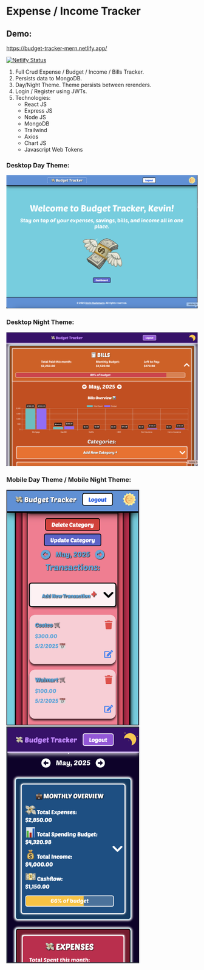 # Expense / Income Tracker

## Demo:

https://budget-tracker-mern.netlify.app/

[![Netlify Status](https://api.netlify.com/api/v1/badges/3c16c6ea-8f0a-407c-bea4-f4f1ff4b446a/deploy-status)](https://app.netlify.com/sites/budget-tracker-mern/deploys)

1. Full Crud Expense / Budget / Income / Bills Tracker.
2. Persists data to MongoDB.
3. Day/Night Theme. Theme persists between rerenders.
4. Login / Register using JWTs.
5. Technologies:
   - React JS
   - Express JS
   - Node JS
   - MongoDB
   - Trailwind
   - Axios
   - Chart JS
   - Javascript Web Tokens

### Desktop Day Theme:

![alt text](/client/public/Desktop1.png)

### Desktop Night Theme:

![alt text](/client/public/Desktop2.png)

### Mobile Day Theme / Mobile Night Theme:

<img src="/client/public/Day-Mobile.png" width="350" /> <img src="/client/public/Night-Mobile.png" width="350" />
